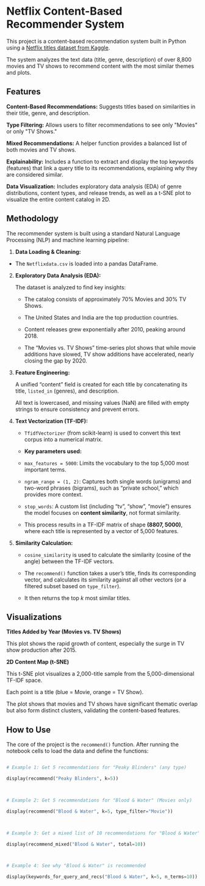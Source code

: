 ﻿# Netflix Content-Based Recommender System



This project is a content-based recommendation system built in Python using a [Netflix titles dataset from Kaggle](https://www.kaggle.com/datasets/shivamb/netflix-shows).  

The system analyzes the text data (title, genre, description) of over 8,800 movies and TV shows to recommend content with the most similar themes and plots.



## Features



**Content-Based Recommendations:** Suggests titles based on similarities in their title, genre, and description.  



**Type Filtering:** Allows users to filter recommendations to see only "Movies" or only "TV Shows."  



**Mixed Recommendations:** A helper function provides a balanced list of both movies and TV shows.  



**Explainability:** Includes a function to extract and display the top keywords (features) that link a query title to its recommendations, explaining *why* they are considered similar.  



**Data Visualization:** Includes exploratory data analysis (EDA) of genre distributions, content types, and release trends, as well as a t-SNE plot to visualize the entire content catalog in 2D.



## Methodology



The recommender system is built using a standard Natural Language Processing (NLP) and machine learning pipeline:



1. **Data Loading & Cleaning:**  

- The `Netflixdata.csv` is loaded into a pandas DataFrame.



2. **Exploratory Data Analysis (EDA):**  

   The dataset is analyzed to find key insights:  

   - The catalog consists of approximately 70% Movies and 30% TV Shows.  

   - The United States and India are the top production countries.  

   - Content releases grew exponentially after 2010, peaking around 2018.  

   - The “Movies vs. TV Shows” time-series plot shows that while movie additions have slowed, TV show additions have accelerated, nearly closing the gap by 2020.



3. **Feature Engineering:**  

   A unified “content” field is created for each title by concatenating its title, `listed_in` (genres), and description.  

   All text is lowercased, and missing values (NaN) are filled with empty strings to ensure consistency and prevent errors.



4. **Text Vectorization (TF-IDF):**  

   - `TfidfVectorizer` (from scikit-learn) is used to convert this text corpus into a numerical matrix.  

   - **Key parameters used:**  

   - `max_features = 5000`: Limits the vocabulary to the top 5,000 most important terms.  

   - `ngram_range = (1, 2)`: Captures both single words (unigrams) and two-word phrases (bigrams), such as “private school,” which provides more context.  

   - `stop_words`: A custom list (including “tv”, “show”, “movie”) ensures the model focuses on **content similarity**, not format similarity.  

   - This process results in a TF-IDF matrix of shape **(8807, 5000)**,      where each title is represented by a vector of 5,000 features.



5. **Similarity Calculation:**  

   - `cosine_similarity` is used to calculate the similarity (cosine of the angle) between the TF-IDF vectors.  

   - The `recommend()` function takes a user’s title, finds its corresponding vector, and calculates its similarity against all other vectors (or a filtered subset based on `type_filter`).  

   - It then returns the top *k* most similar titles.



## Visualizations



**Titles Added by Year (Movies vs. TV Shows)**  

This plot shows the rapid growth of content, especially the surge in TV show production after 2015.



**2D Content Map (t-SNE)**  

This t-SNE plot visualizes a 2,000-title sample from the 5,000-dimensional TF-IDF space.  

Each point is a title (blue = Movie, orange = TV Show).  

The plot shows that movies and TV shows have significant thematic overlap but also form distinct clusters, validating the content-based features.



## How to Use



The core of the project is the `recommend()` function. After running the notebook cells to load the data and define the functions:



```python

# Example 1: Get 5 recommendations for "Peaky Blinders" (any type)

display(recommend("Peaky Blinders", k=5))



# Example 2: Get 5 recommendations for "Blood & Water" (Movies only)

display(recommend("Blood & Water", k=5, type_filter="Movie"))



# Example 3: Get a mixed list of 10 recommendations for "Blood & Water"

display(recommend_mixed("Blood & Water", total=10))



# Example 4: See why "Blood & Water" is recommended

display(keywords_for_query_and_recs("Blood & Water", k=5, n_terms=10))


```
